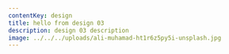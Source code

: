 ```yaml
---
contentKey: design
title: hello from design 03
description: design 03 description
image: ../../../uploads/ali-muhamad-ht1r6z5py5i-unsplash.jpg
---
```


